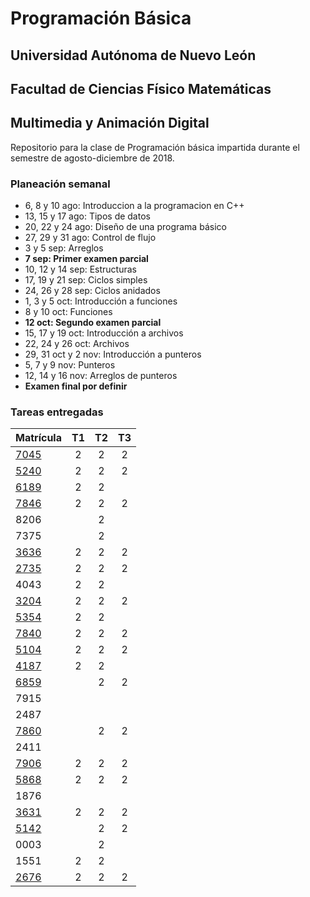 # Programación Básica

## Universidad Autónoma de Nuevo León
## Facultad de Ciencias Físico Matemáticas
## Multimedia y Animación Digital

Repositorio para la clase de Programación básica impartida durante el semestre de agosto-diciembre de 2018.

### Planeación semanal

* 6, 8 y 10 ago: Introduccion a la programacion en C++
* 13, 15 y 17 ago: Tipos de datos
* 20, 22 y 24 ago: Diseño de una programa básico
* 27, 29 y 31 ago: Control de flujo
* 3 y 5 sep: Arreglos
* **7 sep: Primer examen parcial**
* 10, 12 y 14 sep: Estructuras
* 17, 19 y 21 sep: Ciclos simples
* 24, 26 y 28 sep: Ciclos anidados
* 1, 3 y 5 oct: Introducción a funciones
* 8 y 10 oct: Funciones
* **12 oct: Segundo examen parcial**
* 15, 17 y 19 oct: Introducción a archivos
* 22, 24 y 26 oct: Archivos
* 29, 31 oct y 2 nov: Introducción a punteros
* 5, 7 y 9 nov: Punteros
* 12, 14 y 16 nov: Arreglos de punteros
* **Examen final por definir**


### Tareas entregadas

| Matrícula                                                         | T1 | T2 | T3 |
|:------------------------------------------------------------------|:--:|:--:|:--:|
| [7045](https://github.com/Geekerxd/repositorio-de-gonzalo)        | 2  | 2  | 2  |
| [5240](https://github.com/gerardobecerra1/prograbasica2do.)       | 2  | 2  | 2  |
| [6189](https://github.com/Componentlime69/trabajo-PB.git)         | 2  | 2  |    |
| [7846](https://github.com/DonatoCalvillo/prograbasica)            | 2  | 2  | 2  |
| 8206                                                              |    | 2  |    |
| 7375                                                              |    | 2  |    |
| [3636](https://github.com/IsaiContreras/PogramBasicT)             | 2  | 2  | 2  |
| [2735](https://github.com/JMCorreaGzz/Progra-Basica)              | 2  | 2  | 2  |
| 4043                                                              | 2  | 2  |    |
| [3204](https://github.com/DanielGarciaMazatan/Repositorio)        | 2  | 2  | 2  |
| [5354](https://github.com/ValeriaGzan/PrograBasic)                | 2  | 2  |    |
| [7840](https://github.com/Rome1317/Programacion-Basica)           | 2  | 2  | 2  |
| [5104](https://github.com/elangeladri28/Pb-1805104)               | 2  | 2  | 2  |
| [4187](https://github.com/AlbertoHV23/1814187)                    | 2  | 2  |    |
| [6859](https://github.com/AldoIbarra/PBRepositorio1736859.git)    |    | 2  | 2  |
| 7915                                                              |    |    |    |
| 2487                                                              |    |    |    |
| [7860](https://github.com/Angel03paredes/Programacion-basica.git) |    | 2  | 2  |
| 2411                                                              |    |    |    |
| [7906](https://github.com/luciasarahi/Tarea-2)                    | 2  | 2  | 2  |
| [5868](https://github.com/AlnOsvaldo/PB-1795868)                  | 2  | 2  | 2  |
| 1876                                                              |    |    |    |
| [3631](https://github.com/Diego1803631/Tareas)                    | 2  | 2  | 2  |
| [5142](https://github.com/Raycerk/Tareas)                         |    | 2  | 2  |
| 0003                                                              |    | 2  |    |
| 1551                                                              | 2  | 2  |    |
| [2676](https://github.com/JLeonardoRM/Tareas-PB)                  | 2  | 2  | 2  |